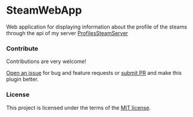 # SteamWebApp

Web application for displaying information about the profile of the steams through the api of my server <a href="https://github.com/MegaRoks/ProfilesSteamServer" target="_blank">ProfilesSteamServer</a>

<h3>Contribute</h3>
Contributions are very welcome!

<a href="https://github.com/MegaRoks/SteamWebApp/issues/new" target="_blank">Open an issue</a> for bug and feature requests or <a href="https://github.com/MegaRoks/SteamWebApp/compare" target="_blank">submit PR</a> and make this plugin better.

<h3>License</h3>
This project is licensed under the terms of the <a href="https://github.com/MegaRoks/SteamWebApp/blob/master/LICENSE" target="_blank">MIT license</a>.
